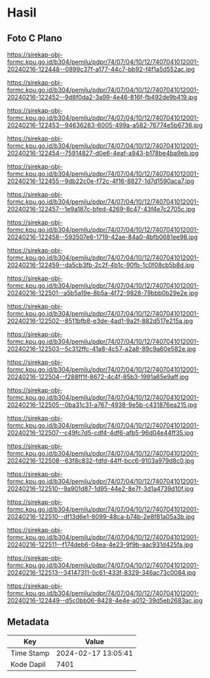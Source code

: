 # Hasil

## Foto C Plano

https://sirekap-obj-formc.kpu.go.id/b304/pemilu/pdpr/74/07/04/10/12/7407041012001-20240216-122448--0899c37f-a177-44c7-bb92-f4f1a5d552ac.jpg

https://sirekap-obj-formc.kpu.go.id/b304/pemilu/pdpr/74/07/04/10/12/7407041012001-20240216-122452--9d8f0da2-3a99-4e46-816f-fb492de9b419.jpg

https://sirekap-obj-formc.kpu.go.id/b304/pemilu/pdpr/74/07/04/10/12/7407041012001-20240216-122453--94636283-6005-499a-a582-76774e5b6736.jpg

https://sirekap-obj-formc.kpu.go.id/b304/pemilu/pdpr/74/07/04/10/12/7407041012001-20240216-122454--75914827-d0e6-4eaf-a943-b178be4ba9eb.jpg

https://sirekap-obj-formc.kpu.go.id/b304/pemilu/pdpr/74/07/04/10/12/7407041012001-20240216-122455--9db22c0e-f72c-4f16-8827-1d7d1590aca7.jpg

https://sirekap-obj-formc.kpu.go.id/b304/pemilu/pdpr/74/07/04/10/12/7407041012001-20240216-122457--1e9a187c-bfed-4269-8c47-43f4e7c2705c.jpg

https://sirekap-obj-formc.kpu.go.id/b304/pemilu/pdpr/74/07/04/10/12/7407041012001-20240216-122458--593507e6-1719-42ae-84a0-4bfb0681ee98.jpg

https://sirekap-obj-formc.kpu.go.id/b304/pemilu/pdpr/74/07/04/10/12/7407041012001-20240216-122459--da5cb3fb-2c2f-4b1c-90fb-1c0f08cb5b8d.jpg

https://sirekap-obj-formc.kpu.go.id/b304/pemilu/pdpr/74/07/04/10/12/7407041012001-20240216-122501--a5b5a19e-8b5a-4f72-9828-79bbb0b29e2e.jpg

https://sirekap-obj-formc.kpu.go.id/b304/pemilu/pdpr/74/07/04/10/12/7407041012001-20240216-122502--8511bfb8-e3de-4ad1-9a2f-882d517e215a.jpg

https://sirekap-obj-formc.kpu.go.id/b304/pemilu/pdpr/74/07/04/10/12/7407041012001-20240216-122503--5c312ffc-41a8-4c57-a2a8-89c9a60e582e.jpg

https://sirekap-obj-formc.kpu.go.id/b304/pemilu/pdpr/74/07/04/10/12/7407041012001-20240216-122504--f288ff1f-8672-4c4f-85b3-1991a65e9aff.jpg

https://sirekap-obj-formc.kpu.go.id/b304/pemilu/pdpr/74/07/04/10/12/7407041012001-20240216-122505--0ba31c31-a767-4938-9e5b-c431876ea215.jpg

https://sirekap-obj-formc.kpu.go.id/b304/pemilu/pdpr/74/07/04/10/12/7407041012001-20240216-122507--c49fc7d5-cdf4-4df6-afb5-96d04e44ff35.jpg

https://sirekap-obj-formc.kpu.go.id/b304/pemilu/pdpr/74/07/04/10/12/7407041012001-20240216-122508--63f8c832-fdfd-44ff-bcc6-9103a979d8c0.jpg

https://sirekap-obj-formc.kpu.go.id/b304/pemilu/pdpr/74/07/04/10/12/7407041012001-20240216-122510--9a901d87-1d95-44e2-8e7f-3d1a4739d10f.jpg

https://sirekap-obj-formc.kpu.go.id/b304/pemilu/pdpr/74/07/04/10/12/7407041012001-20240216-122510--df13d6e1-8099-48ca-b74b-2e8f81a05a3b.jpg

https://sirekap-obj-formc.kpu.go.id/b304/pemilu/pdpr/74/07/04/10/12/7407041012001-20240216-122511--f174deb6-04ea-4e23-9f9b-aac931d425fa.jpg

https://sirekap-obj-formc.kpu.go.id/b304/pemilu/pdpr/74/07/04/10/12/7407041012001-20240216-122513--34147311-0c61-433f-8329-346ac73c0084.jpg

https://sirekap-obj-formc.kpu.go.id/b304/pemilu/pdpr/74/07/04/10/12/7407041012001-20240216-122449--d5c0bb06-8428-4e4e-a012-39d5eb2683ac.jpg


## Metadata

| Key        | Value               |
| ---------- | ------------------- |
| Time Stamp | 2024-02-17 13:05:41 |
| Kode Dapil | 7401                |



